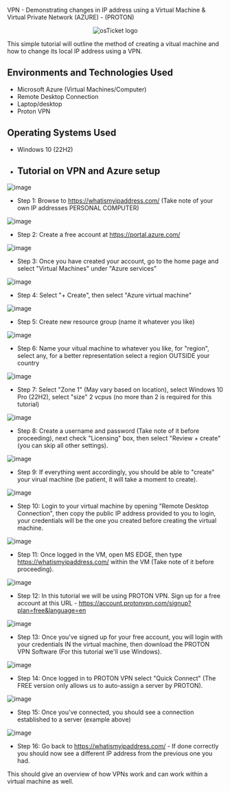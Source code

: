  VPN - Demonstrating changes in IP address using a Virtual Machine & Virtual Private Network (AZURE) - (PROTON)

<p align="center">
<img src="https://github.com/user-attachments/assets/9757a3b3-2a84-4277-a920-b419589441b0" alt="osTicket logo"/>
</p

<h1>This simple tutorial will outline the method of creating a vitual machine and how to change its local IP address using a VPN.</h1>


<h2>Environments and Technologies Used</h2>

- Microsoft Azure (Virtual Machines/Computer)
- Remote Desktop Connection
- Laptop/desktop
- Proton VPN

<h2>Operating Systems Used </h2>

- Windows 10 (22H2)

- <h2>Tutorial on VPN and Azure setup</h2>

![image](https://github.com/user-attachments/assets/f90c8351-3aee-4728-bfb2-1217af2c0c2c)

- Step 1: Browse to https://whatismyipaddress.com/ (Take note of your own IP addresses PERSONAL COMPUTER)

![image](https://github.com/user-attachments/assets/7a1d5e54-02b9-436c-9187-6a3b0f0be501)

- Step 2: Create a free account at https://portal.azure.com/

![image](https://github.com/user-attachments/assets/7b10c314-8fe1-43e3-9f9b-703151e0a226)

- Step 3: Once you have created your account, go to the home page and select "Virtual Machines" under "Azure services"

![image](https://github.com/user-attachments/assets/286e357f-d146-476d-a2c3-208d1c6fe3a2)

- Step 4: Select "+ Create", then select "Azure virtual machine"

![image](https://github.com/user-attachments/assets/38cd5c19-ae29-4297-a7b5-969c87f3007a)

- Step 5: Create new resource group (name it whatever you like)

![image](https://github.com/user-attachments/assets/ef450f2e-9c5b-4ed8-869e-07c78bc1b883)

- Step 6: Name your vitual machine to whatever you like, for "region", select any, for a better representation select a region OUTSIDE your country

![image](https://github.com/user-attachments/assets/6aa292fd-3b87-4c94-979a-49ae4c8fc13d)

- Step 7: Select "Zone 1" (May vary based on location), select Windows 10 Pro (22H2), select "size" 2 vcpus (no more than 2 is required for this tutorial)

![image](https://github.com/user-attachments/assets/7f231840-7014-46eb-9f30-2bad36515f41)

- Step 8: Create a username and password (Take note of it before proceeding), next check "Licensing" box, then select "Review + create" (you can skip all other settings).

![image](https://github.com/user-attachments/assets/0c2c40ec-a3a9-4e24-9c91-4d4c9dc99a19)

- Step 9: If everything went accordingly, you should be able to "create" your virual machine (be patient, it will take a moment to create).

![image](https://github.com/user-attachments/assets/24002bc0-8793-444d-bfcc-957cf6db1b6c)

- Step 10: Login to your virtual machine by opening "Remote Desktop Connection", then copy the public IP address provided to you to login, your credentials will be the one you created before creating the virtual machine.

![image](https://github.com/user-attachments/assets/d8d6f3bd-111f-4983-abc4-541864cf72e4)

- Step 11: Once logged in the VM, open MS EDGE, then type https://whatismyipaddress.com/ within the VM (Take note of it before proceeding).

![image](https://github.com/user-attachments/assets/28485ac9-e4e0-4822-9926-4cd330382f4e)

- Step 12: In this tutorial we will be using PROTON VPN. Sign up for a free account at this URL - https://account.protonvpn.com/signup?plan=free&language=en

![image](https://github.com/user-attachments/assets/5103c03e-9a15-4840-89b0-1ea73ac5e117)

- Step 13: Once you've signed up for your free account, you will login with your credentials IN the virtual machine, then download the PROTON VPN Software (For this tutorial we'll use Windows).

![image](https://github.com/user-attachments/assets/2270bb48-f33c-49d9-a92e-f962ff5ff705)

- Step 14: Once logged in to PROTON VPN select "Quick Connect" (The FREE version only allows us to auto-assign a server by PROTON).

![image](https://github.com/user-attachments/assets/bf0e2097-62d5-4194-97b0-11d488b3e615)

- Step 15: Once you've connected, you should see a connection established to a server (example above)

![image](https://github.com/user-attachments/assets/baf1378b-bbf9-40b7-9c01-4bd048d3e594)

- Step 16: Go back to https://whatismyipaddress.com/ - If done correctly you should now see a different IP address from the previous one you had.

This should give an overview of how VPNs work and can work within a virtual machine as well.









